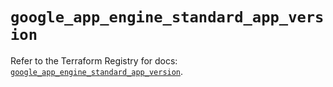 # `google_app_engine_standard_app_version`

Refer to the Terraform Registry for docs: [`google_app_engine_standard_app_version`](https://registry.terraform.io/providers/drfaust92/google/4.16.4/docs/resources/app_engine_standard_app_version).
